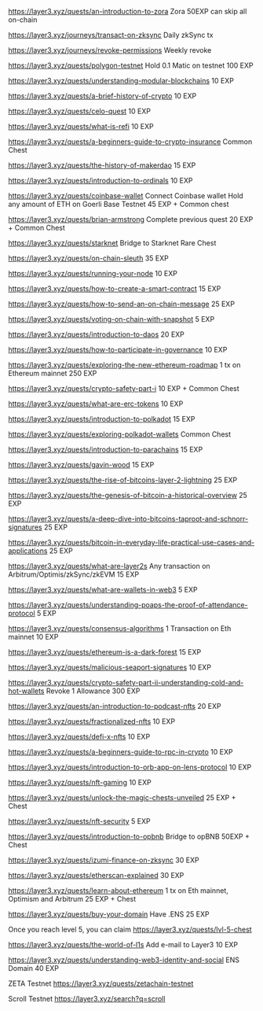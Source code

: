 https://layer3.xyz/quests/an-introduction-to-zora
Zora 50EXP can skip all on-chain

https://layer3.xyz/journeys/transact-on-zksync
Daily zkSync tx

https://layer3.xyz/journeys/revoke-permissions
Weekly revoke

https://layer3.xyz/quests/polygon-testnet
Hold 0.1 Matic on testnet
100 EXP

https://layer3.xyz/quests/understanding-modular-blockchains
10 EXP

https://layer3.xyz/quests/a-brief-history-of-crypto
10 EXP

https://layer3.xyz/quests/celo-quest
10 EXP

https://layer3.xyz/quests/what-is-refi
10 EXP

https://layer3.xyz/quests/a-beginners-guide-to-crypto-insurance
Common Chest

https://layer3.xyz/quests/the-history-of-makerdao
15 EXP

https://layer3.xyz/quests/introduction-to-ordinals
10 EXP



https://layer3.xyz/quests/coinbase-wallet
Connect Coinbase wallet
Hold any amount of ETH on Goerli Base Testnet
45 EXP + Common chest

https://layer3.xyz/quests/brian-armstrong
Complete previous quest
20 EXP + Common Chest


https://layer3.xyz/quests/starknet
Bridge to Starknet
Rare Chest

https://layer3.xyz/quests/on-chain-sleuth
35 EXP

https://layer3.xyz/quests/running-your-node
10 EXP

https://layer3.xyz/quests/how-to-create-a-smart-contract
15 EXP

https://layer3.xyz/quests/how-to-send-an-on-chain-message
25 EXP

https://layer3.xyz/quests/voting-on-chain-with-snapshot
5 EXP


https://layer3.xyz/quests/introduction-to-daos
20 EXP

https://layer3.xyz/quests/how-to-participate-in-governance
10 EXP

https://layer3.xyz/quests/exploring-the-new-ethereum-roadmap
1 tx on Ethereum mainnet
250 EXP

https://layer3.xyz/quests/crypto-safety-part-i
10 EXP + Common Chest

https://layer3.xyz/quests/what-are-erc-tokens
10 EXP

https://layer3.xyz/quests/introduction-to-polkadot
15 EXP

https://layer3.xyz/quests/exploring-polkadot-wallets
Common Chest

https://layer3.xyz/quests/introduction-to-parachains
15 EXP

https://layer3.xyz/quests/gavin-wood
15 EXP

https://layer3.xyz/quests/the-rise-of-bitcoins-layer-2-lightning
25 EXP

https://layer3.xyz/quests/the-genesis-of-bitcoin-a-historical-overview
25 EXP

https://layer3.xyz/quests/a-deep-dive-into-bitcoins-taproot-and-schnorr-signatures
25 EXP

https://layer3.xyz/quests/bitcoin-in-everyday-life-practical-use-cases-and-applications
25 EXP

https://layer3.xyz/quests/what-are-layer2s
Any transaction on Arbitrum/Optimis/zkSync/zkEVM
15 EXP

https://layer3.xyz/quests/what-are-wallets-in-web3
5 EXP

https://layer3.xyz/quests/understanding-poaps-the-proof-of-attendance-protocol
5 EXP

https://layer3.xyz/quests/consensus-algorithms
1 Transaction on Eth mainnet
10 EXP

https://layer3.xyz/quests/ethereum-is-a-dark-forest
15 EXP

https://layer3.xyz/quests/malicious-seaport-signatures
10 EXP

https://layer3.xyz/quests/crypto-safety-part-ii-understanding-cold-and-hot-wallets
Revoke 1 Allowance
300 EXP

https://layer3.xyz/quests/an-introduction-to-podcast-nfts
20 EXP

https://layer3.xyz/quests/fractionalized-nfts
10 EXP

https://layer3.xyz/quests/defi-x-nfts
10 EXP

https://layer3.xyz/quests/a-beginners-guide-to-rpc-in-crypto
10 EXP

https://layer3.xyz/quests/introduction-to-orb-app-on-lens-protocol
10 EXP



https://layer3.xyz/quests/nft-gaming
10 EXP

https://layer3.xyz/quests/unlock-the-magic-chests-unveiled
25 EXP + Chest

https://layer3.xyz/quests/nft-security
5 EXP

https://layer3.xyz/quests/introduction-to-opbnb
Bridge to opBNB
50EXP + Chest

https://layer3.xyz/quests/izumi-finance-on-zksync
30 EXP

https://layer3.xyz/quests/etherscan-explained
30 EXP

https://layer3.xyz/quests/learn-about-ethereum
1 tx on Eth mainnet, Optimism and Arbitrum
25 EXP + Chest

https://layer3.xyz/quests/buy-your-domain
Have .ENS
25 EXP

Once you reach level 5, you can claim
https://layer3.xyz/quests/lvl-5-chest

https://layer3.xyz/quests/the-world-of-l1s
Add e-mail to Layer3
10 EXP






https://layer3.xyz/quests/understanding-web3-identity-and-social
ENS Domain
40 EXP

ZETA Testnet
https://layer3.xyz/quests/zetachain-testnet
 
Scroll Testnet
https://layer3.xyz/search?q=scroll
